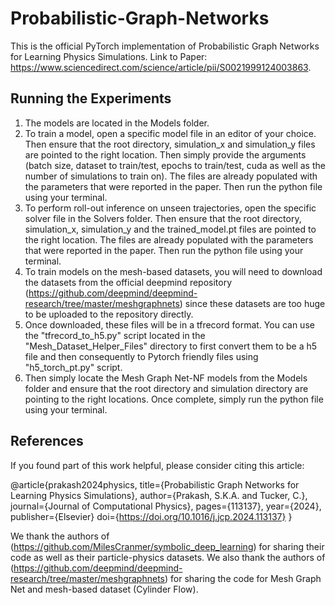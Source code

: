 # Probabilistic-Graph-Networks

This is the official PyTorch implementation of Probabilistic Graph Networks for Learning Physics Simulations.
Link to Paper: https://www.sciencedirect.com/science/article/pii/S0021999124003863.

## Running the Experiments
1. The models are located in the Models folder.
2. To train a model, open a specific model file in an editor of your choice. Then ensure that the root directory, simulation_x and simulation_y files are pointed to the right location. Then simply provide the arguments (batch size, dataset to train/test, epochs to train/test, cuda as well as the number of simulations to train on). The files are already populated with the parameters that were reported in the paper. Then run the python file using your terminal.
3. To perform roll-out inference on unseen trajectories, open the specific solver file in the Solvers folder. Then ensure that the root directory, simulation_x, simulation_y and the trained_model.pt files are pointed to the right location. The files are already populated with the parameters that were reported in the paper. Then run the python file using your terminal.
4. To train models on the mesh-based datasets, you will need to download the datasets from the official deepmind repository (https://github.com/deepmind/deepmind-research/tree/master/meshgraphnets) since these datasets are too huge to be uploaded to the repository directly.
5. Once downloaded, these files will be in a tfrecord format. You can use the "tfrecord_to_h5.py" script located in the "Mesh_Dataset_Helper_Files" directory to first convert them to be a h5 file and then consequently to Pytorch friendly files using "h5_torch_pt.py" script.
6. Then simply locate the Mesh Graph Net-NF models from the Models folder and ensure that the root directory and simulation directory are pointing to the right locations. Once complete, simply run the python file using your terminal.


## References
If you found part of this work helpful, please consider citing this article:

@article{prakash2024physics,
  title={Probabilistic Graph Networks for Learning Physics Simulations},
  author={Prakash, S.K.A. and Tucker, C.},
  journal={Journal of Computational Physics},
  pages={113137},
  year={2024},
  publisher={Elsevier}
  doi={https://doi.org/10.1016/j.jcp.2024.113137}
}

We thank the authors of (https://github.com/MilesCranmer/symbolic_deep_learning) for sharing their code as well as their particle-physics datasets. We also thank the authors of (https://github.com/deepmind/deepmind-research/tree/master/meshgraphnets) for sharing the code for Mesh Graph Net and mesh-based dataset (Cylinder Flow).
